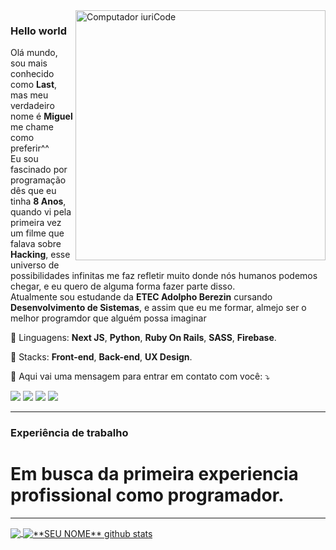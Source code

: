 <img src="https://raw.githubusercontent.com/MicaelliMedeiros/micaellimedeiros/master/image/computer-illustration.png" min-width="400px" max-width="400px" width="400px" align="right" alt="Computador iuriCode">

### Hello world
<p align="left"> 
  Olá mundo, sou mais conhecido como <strong>Last</strong>, mas meu verdadeiro nome é <strong>Miguel</strong> me chame como preferir^^
  </br>
  Eu sou fascinado por programação dês que eu tinha <strong>8 Anos</strong>, quando vi pela primeira vez 
  um filme que falava sobre <strong>Hacking</strong>, esse universo de possibilidades infinitas me faz refletir muito
  donde nós humanos podemos chegar, e eu quero de alguma forma fazer parte disso.
  </br>
  Atualmente sou estudande da <strong>ETEC Adolpho Berezin</strong> cursando <strong>Desenvolvimento de Sistemas</strong>, e assim
  que eu me formar, almejo ser o melhor programdor que alguém possa imaginar
</p>

<p align="left">
  🦄 Linguagens: <strong>Next JS</strong>, <strong>Python</strong>, <strong>Ruby On Rails</strong>, <strong>SASS</strong>, <strong>Firebase</strong>.
</p>

<p align="left">
  💼 Stacks: <strong>Front-end</strong>, <strong>Back-end</strong>, <strong>UX Design</strong>.
</p>

<p align="left">
  💌 Aqui vai uma mensagem para entrar em contato com você: ⤵️
</p>

<p align="left">
  <a href="#" alt="Linkedin">
  <img src="https://img.shields.io/badge/-Linkedin-0e76a8?style=flat-square&logo=Linkedin&logoColor=white&link=" /></a>

  <a href="#" alt="WhatsApp">
  <img src="https://img.shields.io/badge/-WhatsApp-25d366?style=flat-square&labelColor=25d366&logo=whatsapp&logoColor=white&link=API-DO-SEU-WHATSAPP"/></a>

  <a href="#" alt="Facebook">
  <img src="https://img.shields.io/badge/-Facebook-3b5998?style=flat-square&labelColor=3b5998&logo=facebook&logoColor=white&link=LINK-DO-SEU-FACEBOOK"/></a>

  <a href="#" alt="Instagram">
  <img src="https://img.shields.io/badge/-Instagram-DF0174?style=flat-square&labelColor=DF0174&logo=instagram&logoColor=white&link=LINK-DO-SEU-INSTAGRAM"/></a>
</p>  

<hr/>

### Experiência de trabalho

<h1>Em busca da primeira experiencia profissional como programador.</h1>

<hr/>

<a href="https://github.com/Gurupreet">
  <img align="center" src="https://github-readme-stats.vercel.app/api/top-langs/?username=vanessaswerts&theme=dracula&hide_langs_below=1" />
</a>

<a href="https://github.com/Gurupreet">
 <img align="center" src="https://github-readme-stats.vercel.app/api?username=vanessaswerts&show_icons=true&theme=dracula&line_height=27" alt="**SEU NOME** github stats"/>
</a>

[website]: https://codedev.ga/
[twitter]: https://twitter.com/SEUTWITTER
[youtube]: https://www.youtube.com/user/SEUYOUTUBE/
[instagram]: https://www.instagram.com/SEUINSTAGRAM/
[linkedin]: https://www.linkedin.com/in/SEULINKEDIN/
<br>
